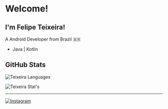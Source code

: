 # Welcome!
## I'm Felipe Teixeira!

<p>A Android Developer from Brazil 🇧🇷</p>

- Java | Kotlin

## GitHub Stats
![Teixeira Languages](https://github-readme-stats.vercel.app/api/top-langs/?username=teixeira0x&layout=compact&langs_count=16&theme=gotham)

![Teixeira Stat's](https://github-readme-stats.vercel.app/api?username=teixeira0x&show_icons=true&theme=gotham&include_all_commits=true&count_private=false)

<hr>

[![Instagram](https://img.shields.io/badge/Instagram-%23E4405F.svg?logo=Instagram&logoColor=white)](https://instagram.com/teixeira0x) 
